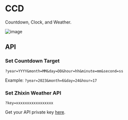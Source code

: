 # CCD

Countdown, Clock, and Weather.

![image](https://github.com/huangyinhaow/ccd/assets/64564727/54c188d2-afd4-4bd3-8585-05ab1882c1a8)

## API

### Set Countdown Target

`?year=YYYY&month=MM&day=DD&hour=hh&minute=mm&second=ss`

Example: `?year=2023&month=6&day=24&hour=17`

### Set Zhixin Weather API

`?key=xxxxxxxxxxxxxxxxx`

Get your API private key [here](https://www.seniverse.com).
